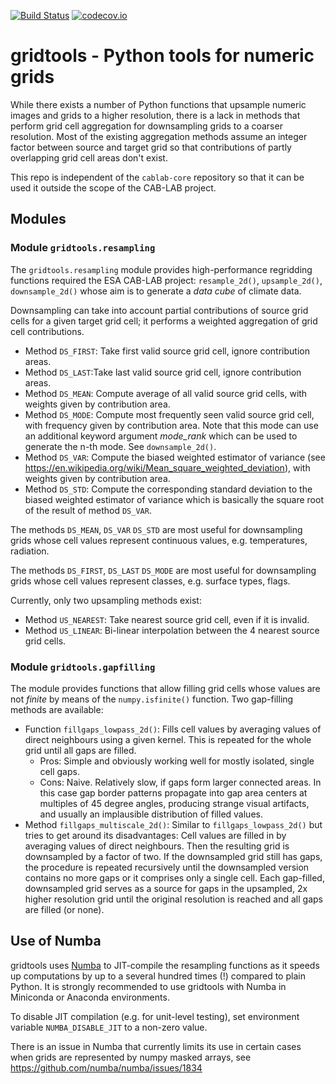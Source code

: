 [![Build Status](https://travis-ci.org/CAB-LAB/gridtools.svg?branch=master)](https://travis-ci.org/CAB-LAB/gridtools)
[![codecov.io](https://codecov.io/github/CAB-LAB/gridtools/coverage.svg?branch=master)](https://codecov.io/github/CAB-LAB/gridtools?branch=master)

# gridtools - Python tools for numeric grids

While there exists a number of Python functions that upsample numeric images and grids
to a higher resolution, there is a lack in methods that perform grid cell
aggregation for downsampling grids to a coarser resolution. Most of the existing
aggregation methods assume an integer factor between source and target grid so that
contributions of partly overlapping grid cell areas don't exist.

This repo is independent of the ``cablab-core`` repository so that it can be used
it outside the scope of the CAB-LAB project.

## Modules

### Module ``gridtools.resampling``

The ``gridtools.resampling`` module provides high-performance
regridding functions required the ESA CAB-LAB project: ``resample_2d()``, ``upsample_2d()``,
``downsample_2d()`` whose aim is to generate a *data cube* of climate data. 

Downsampling can take into account partial contributions of source grid cells for a given target grid cell; 
it performs a weighted aggregation of grid cell contributions. 

* Method ``DS_FIRST``: Take first valid source grid cell, ignore contribution areas.
* Method ``DS_LAST``:Take last valid source grid cell, ignore contribution areas.
* Method ``DS_MEAN``: Compute average of all valid source grid cells, with weights given by contribution area.  
* Method ``DS_MODE``: Compute most frequently seen valid source grid cell, 
  with frequency given by contribution area. Note that this mode can use an additional keyword argument
  *mode_rank* which can be used to generate the n-th mode. See ``downsample_2d()``.
* Method ``DS_VAR``: Compute the biased weighted estimator of variance
  (see https://en.wikipedia.org/wiki/Mean_square_weighted_deviation), with weights given by contribution area.
* Method ``DS_STD``: Compute the corresponding standard deviation to the biased weighted estimator
  of variance which is basically the square root of the result of method ``DS_VAR``.

The methods ``DS_MEAN``, ``DS_VAR`` ``DS_STD`` are most useful for downsampling grids whose cell values represent 
continuous values, e.g. temperatures, radiation.

The methods ``DS_FIRST``, ``DS_LAST`` ``DS_MODE`` are most useful for downsampling grids whose cell 
values represent classes, e.g. surface types, flags.

Currently, only two upsampling methods exist:

* Method ``US_NEAREST``: Take nearest source grid cell, even if it is invalid.
* Method ``US_LINEAR``: Bi-linear interpolation between the 4 nearest source grid cells.



### Module ``gridtools.gapfilling``

The module provides functions that allow filling grid cells whose values are not *finite* by means of the
``numpy.isfinite()`` function. Two gap-filling methods are available:

* Function ``fillgaps_lowpass_2d()``: Fills cell values by averaging values of direct neighbours using a given kernel.
   This is repeated for the whole grid until all gaps are filled.
   * Pros: Simple and obviously working well for mostly isolated, single cell gaps.
   * Cons: Naive. Relatively slow, if gaps form larger connected areas. In this case gap border patterns propagate
     into gap area centers at multiples of 45 degree angles, producing strange visual artifacts, and usually an
     implausible distribution of filled values.
* Method ``fillgaps_multiscale_2d()``: Similar to ``fillgaps_lowpass_2d()`` but tries to get around its disadvantages:
     Cell values are filled in by averaging values of direct neighbours. Then the resulting grid is downsampled by a
     factor of two. If the downsampled grid still has gaps, the procedure is repeated recursively until the downsampled
     version contains no more gaps or it comprises only a single cell. Each gap-filled, downsampled grid serves as
     a source for gaps in the upsampled, 2x higher resolution grid until the original resolution is reached and all
     gaps are filled (or none).


## Use of Numba

gridtools uses [Numba](http://numba.pydata.org/) to JIT-compile the resampling functions as it speeds up
computations by up to a several hundred times (!) compared to plain Python.
It is strongly recommended to use gridtools with Numba in Miniconda or Anaconda environments.

To disable JIT compilation (e.g. for unit-level testing), set environment variable ``NUMBA_DISABLE_JIT``
to a non-zero value.

There is an issue in Numba that currently limits its use in certain
cases when grids are represented by numpy masked arrays, see https://github.com/numba/numba/issues/1834



